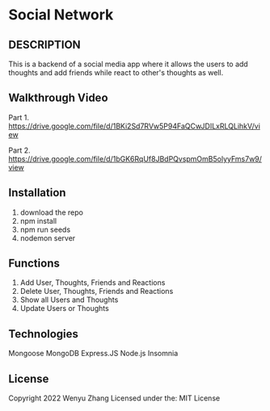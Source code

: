 # Social Network

## DESCRIPTION

This is a backend of a social media app where it allows the users to add thoughts and add friends while react to other's thoughts as well. 

## Walkthrough Video 
Part 1.
https://drive.google.com/file/d/1BKi2Sd7RVw5P94FaQCwJDILxRLQLihkV/view

Part 2.
https://drive.google.com/file/d/1bGK6RqUf8JBdPQvspmOmB5olyyFms7w9/view


## Installation

1. download the repo
2. npm install
3. npm run seeds
4. nodemon server

## Functions

1. Add User, Thoughts, Friends and Reactions
2. Delete User, Thoughts, Friends and Reactions
3. Show all Users and Thoughts
4. Update Users or Thoughts


## Technologies

Mongoose
MongoDB
Express.JS
Node.js
Insomnia

## License
Copyright 2022 Wenyu Zhang
Licensed under the: MIT License
